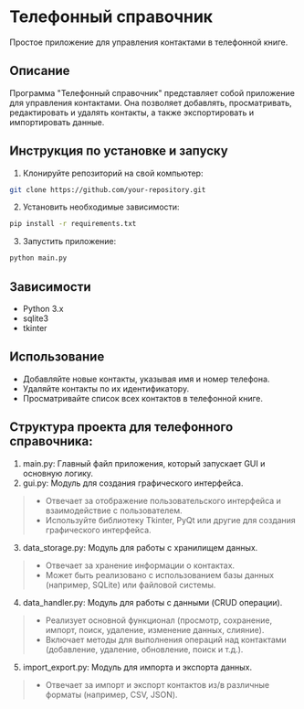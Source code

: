 # Телефонный справочник

Простое приложение для управления контактами в телефонной книге.

## Описание

Программа "Телефонный справочник" представляет собой приложение для управления контактами. Она позволяет добавлять, просматривать, редактировать и удалять контакты, а также экспортировать и импортировать данные.

## Инструкция по установке и запуску

1. Клонируйте репозиторий на свой компьютер:

```bash
git clone https://github.com/your-repository.git
```

2. Установить необходимые зависимости:

```bash
pip install -r requirements.txt
```

3. Запустить приложение:

```bash
python main.py
```

## Зависимости
* Python 3.x
* sqlite3
* tkinter

## Использование

- Добавляйте новые контакты, указывая имя и номер телефона.
- Удаляйте контакты по их идентификатору.
- Просматривайте список всех контактов в телефонной книге.

## Структура проекта для телефонного справочника:

1. main.py: Главный файл приложения, который запускает GUI и основную логику.
2. gui.py: Модуль для создания графического интерфейса.
> * Отвечает за отображение пользовательского интерфейса и взаимодействие с пользователем.
> * Используйте библиотеку Tkinter, PyQt или другие для создания графического интерфейса.

3. data_storage.py: Модуль для работы с хранилищем данных.
> * Отвечает за хранение информации о контактах.
> * Может быть реализовано с использованием базы данных (например, SQLite) или файловой системы.

4. data_handler.py: Модуль для работы с данными (CRUD операции).
> * Реализует основной функционал (просмотр, сохранение, импорт, поиск, удаление, изменение данных, слияние).
> * Включает методы для выполнения операций над контактами (добавление, удаление, обновление, поиск и т.д.).

5. import_export.py: Модуль для импорта и экспорта данных.
> * Отвечает за импорт и экспорт контактов из/в различные форматы (например, CSV, JSON).
